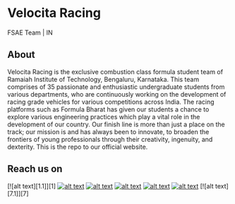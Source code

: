 # Velocita Racing 
FSAE Team | IN
## About
Velocita Racing is the exclusive combustion class formula student team of Ramaiah Institute of Technology, Bengaluru, Karnataka. This team comprises of 35 passionate and enthusiastic undergraduate students from various departments, who are continuously working on the development of racing grade vehicles for various competitions across India. 
The racing platforms such as Formula Bharat has given our students a chance to explore various engineering practices which play a vital role in the development of our country. Our finish line is more than just a place on the track; our mission is and has always been to innovate, to broaden the frontiers of young professionals through their creativity, ingenuity, and dexterity.
This is the repo to our official website.

## Reach us on

[![alt text][1.1]][1]
[![alt text][2.1]][2]
[![alt text][3.1]][3]
[![alt text][4.1]][4]
[![alt text][5.1]][5]
[![alt text][6.1]][6]
[![alt text][7.1]][7]

<!-- [1.1]: https://www.freepnglogos.com/uploads/logo-internet-png/logo-internet-icon-website-image-pixabay-10.png -->
[2.1]: https://socialvelocita.github.io/imagesaug/instagram2x.png
[3.1]: https://socialvelocita.github.io/imagesaug/facebook2x.png
[4.1]: https://socialvelocita.github.io/imagesaug/twitter2x.png
[5.1]: https://socialvelocita.github.io/imagesaug/youtube2x.png
[6.1]: https://socialvelocita.github.io/imagesaug/linkedin2x.png
<!-- [7.1]: https://lh3.googleusercontent.com/9tLfTpdILdHDAvGrRm7GdbjWdpbWSMOa0csoQ8pUba9tLP8tq7M4Quks1xuMQAVnAxVfryiDXRzZ-KDnkPv8Sm4g_YFom1ltQHjQ6Q -->

<!-- [1]: https://velocitaracing.github.io/ -->
[2]: http://www.instagram.com/officialvelocitaracing
[3]: http://www.facebook.com/velocitaracing
[4]: https://twitter.com/RacingVelocita
[5]: https://www.youtube.com/c/velocitaracing
[6]: https://www.linkedin.com/company/velocitaracing
<!-- [7]: https://g.page/velocita-racing?share -->
